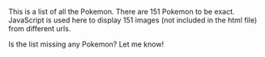 This is a list of all the Pokemon. There are 151 Pokemon to be exact. JavaScript is used here to display 151 images (not included in the html file) from different urls.

Is the list missing any Pokemon? Let me know!
